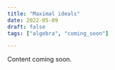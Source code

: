 ```yaml
---
title: "Maximal ideals"
date: 2022-05-09
draft: false
tags: ["algebra", "coming_soon"]

---
```


Content coming soon. 